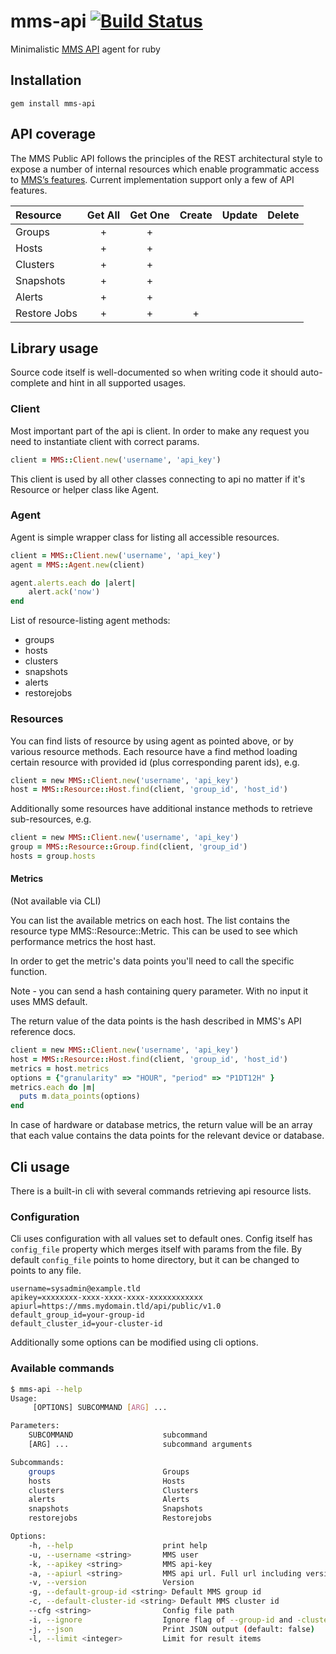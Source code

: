 mms-api [![Build Status](https://travis-ci.org/cargomedia/mms-api.png)](https://travis-ci.org/cargomedia/mms-api)
=======
Minimalistic [MMS API](http://mms.mongodb.com/) agent for ruby

Installation
------------
```
gem install mms-api
```

API coverage
------------
The MMS Public API follows the principles of the REST architectural style to expose a number of internal resources which enable programmatic access to [MMS’s features](http://mms.mongodb.com/help/reference/api/). Current implementation support only a few of API features.

|Resource     |Get All |Get One |Create |Update |Delete |
|:------------|:------:|:------:|:-----:|:-----:|:-----:|
|Groups       | +      | +      |       |       |       |
|Hosts        | +      | +      |       |       |       |
|Clusters     | +      | +      |       |       |       |
|Snapshots    | +      | +      |       |       |       |
|Alerts       | +      | +      |       |       |       |
|Restore Jobs | +      | +      | +     |       |       |

Library usage
-------------

Source code itself is well-documented so when writing code it should auto-complete and hint in all supported usages.


### Client
Most important part of the api is client. In order to make any request you need to instantiate client with correct params.

```ruby
client = MMS::Client.new('username', 'api_key')
```

This client is used by all other classes connecting to api no matter if it's Resource or helper class like Agent.


### Agent
Agent is simple wrapper class for listing all accessible resources.

```ruby
client = MMS::Client.new('username', 'api_key')
agent = MMS::Agent.new(client)

agent.alerts.each do |alert|
    alert.ack('now')
end
```

List of resource-listing agent methods:
- groups
- hosts
- clusters
- snapshots
- alerts
- restorejobs

### Resources

You can find lists of resource by using agent as pointed above, or by various resource methods.
Each resource have a find method loading certain resource with provided id (plus corresponding parent ids), e.g.
```ruby
client = new MMS::Client.new('username', 'api_key')
host = MMS::Resource::Host.find(client, 'group_id', 'host_id')
```

Additionally some resources have additional instance methods to retrieve sub-resources, e.g.
```ruby
client = new MMS::Client.new('username', 'api_key')
group = MMS::Resource::Group.find(client, 'group_id')
hosts = group.hosts
```

#### Metrics

(Not available via CLI)

You can list the available metrics on each host. The list contains the resource type MMS::Resource::Metric. This can be used to see which performance metrics the host hast.

In order to get the metric's data points you'll need to call the specific function.

Note - you can send a hash containing query parameter. With no input it uses MMS default.

The return value of the data points is the hash described in MMS's API reference docs.
```ruby
client = new MMS::Client.new('username', 'api_key')
host = MMS::Resource::Host.find(client, 'group_id', 'host_id')
metrics = host.metrics
options = {"granularity" => "HOUR", "period" => "P1DT12H" }
metrics.each do |m|
  puts m.data_points(options)
end
```
In case of hardware or database metrics, the return value will be an array that each value contains the data points for the relevant device or database.

Cli usage
---------

There is a built-in cli with several commands retrieving api resource lists.

### Configuration

Cli uses configuration with all values set to default ones.
Config itself has `config_file` property which merges itself with params from the file.
By default `config_file` points to home directory, but it can be changed to points to any file.

```
username=sysadmin@example.tld
apikey=xxxxxxxx-xxxx-xxxx-xxxx-xxxxxxxxxxxx
apiurl=https://mms.mydomain.tld/api/public/v1.0
default_group_id=your-group-id
default_cluster_id=your-cluster-id
```

Additionally some options can be modified using cli options.

### Available commands


```bash
$ mms-api --help
Usage:
     [OPTIONS] SUBCOMMAND [ARG] ...

Parameters:
    SUBCOMMAND                    subcommand
    [ARG] ...                     subcommand arguments

Subcommands:
    groups                        Groups
    hosts                         Hosts
    clusters                      Clusters
    alerts                        Alerts
    snapshots                     Snapshots
    restorejobs                   Restorejobs

Options:
    -h, --help                    print help
    -u, --username <string>       MMS user
    -k, --apikey <string>         MMS api-key
    -a, --apiurl <string>         MMS api url. Full url including version: https://mms.mydomain.tld/api/public/v1.0
    -v, --version                 Version
    -g, --default-group-id <string> Default MMS group id
    -c, --default-cluster-id <string> Default MMS cluster id
    --cfg <string>                Config file path
    -i, --ignore                  Ignore flag of --group-id and -cluster-id (default: false)
    -j, --json                    Print JSON output (default: false)
    -l, --limit <integer>         Limit for result items
```
